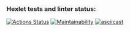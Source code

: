 ### Hexlet tests and linter status:
[![Actions Status](https://github.com/Senya0101/frontend-project-44/actions/workflows/hexlet-check.yml/badge.svg)](https://github.com/Senya0101/frontend-project-44/actions)
[![Maintainability](https://api.codeclimate.com/v1/badges/6640450540afa7f2a211/maintainability)](https://codeclimate.com/github/Senya0101/frontend-project-44/maintainability)
[![asciicast](https://asciinema.org/a/WeC9OXfiET2ZXvHJ3IYpbZF3v.svg)](https://asciinema.org/a/WeC9OXfiET2ZXvHJ3IYpbZF3v)